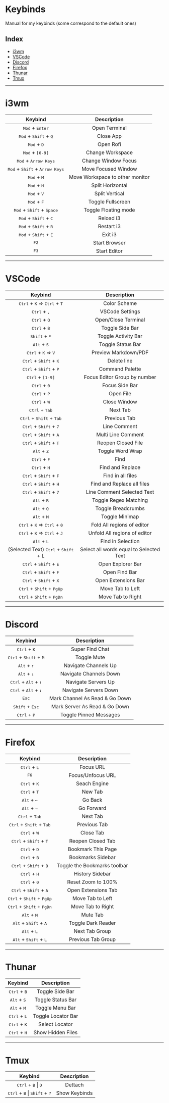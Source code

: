 # Keybinds

Manual for my keybinds (some correspond to the default ones)

## Index

- [i3wm](#i3wm)
- [VSCode](#vscode)
- [Discord](#discord)
- [Firefox](#firefox)
- [Thunar](#thunar)
- [Tmux](#tmux)


___
# i3wm
 
| Keybind                                                   | Description                     |
| :-------------------------------------------------------: | :-----------------------------: |
| <kbd>Mod</kbd> + <kbd>Enter</kbd>                         | Open Terminal                   |
| <kbd>Mod</kbd> + <kbd>Shift</kbd> + <kbd>Q</kbd>          | Close App                       |
| <kbd>Mod</kbd> + <kbd>D</kbd>                             | Open Rofi                       |
| <kbd>Mod</kbd> + <kbd>[0-9]</kbd>                         | Change Workspace                |
| <kbd>Mod</kbd> + <kbd>Arrow Keys</kbd>                    | Change Window Focus             |
| <kbd>Mod</kbd> + <kbd>Shift</kbd> + <kbd>Arrow Keys</kbd> | Move Focused Window             |
| <kbd>Mod</kbd> + <kbd>M</kbd>                             | Move Workspace to other monitor |
| <kbd>Mod</kbd> + <kbd>H</kbd>                             | Split Horizontal                |
| <kbd>Mod</kbd> + <kbd>V</kbd>                             | Split Vertical                  |
| <kbd>Mod</kbd> + <kbd>F</kbd>                             | Toggle Fullscreen               |
| <kbd>Mod</kbd> + <kbd>Shift</kbd> + <kbd>Space</kbd>      | Toggle Floating mode            |
| <kbd>Mod</kbd> + <kbd>Shift</kbd> + <kbd>C</kbd>          | Reload i3                       |
| <kbd>Mod</kbd> + <kbd>Shift</kbd> + <kbd>R</kbd>          | Restart i3                      |
| <kbd>Mod</kbd> + <kbd>Shift</kbd> + <kbd>E</kbd>          | Exit i3                         |
| <kbd>F2</kbd>                                             | Start Browser                   |
| <kbd>F3</kbd>                                             | Start Editor                    |


___
# VSCode
<!--
User Interface
Editor
Find & Replace
-->
| Keybind                                                          | Description                  |
| :--------------------------------------------------------------: | :--------------------------: |
| <kbd>Ctrl</kbd> + <kbd>K</kbd> => <kbd>Ctrl</kbd> + <kbd>T</kbd> | Color Scheme                 |
| <kbd>Ctrl</kbd> + <kbd>,</kbd>                                   | VSCode Settings              |
| <kbd>Ctrl</kbd> + <kbd>Q</kbd>                                   | Open/Close Terminal          |
| <kbd>Ctrl</kbd> + <kbd>B</kbd>                                   | Toggle Side Bar              |
| <kbd>Shift</kbd> + <kbd>º</kbd>                                  | Toggle Activity Bar          |
| <kbd>Alt</kbd> + <kbd>S</kbd>                                    | Toggle Status Bar            |
| <kbd>Ctrl</kbd> + <kbd>K</kbd> => <kbd>V</kbd>                   | Preview Markdown/PDF         |
| <kbd>Ctrl</kbd> + <kbd>Shift</kbd> + <kbd>K</kbd>                | Delete line                  |
| <kbd>Ctrl</kbd> + <kbd>Shift</kbd> + <kbd>P</kbd>                | Command Palette              |
| <kbd>Ctrl</kbd> + <kbd>[1-9]</kbd>                               | Focus Editor Group by number |
| <kbd>Ctrl</kbd> + <kbd>0</kbd>                                   | Focus Side Bar               |
| <kbd>Ctrl</kbd> + <kbd>P</kbd>                                   | Open File                    |
| <kbd>Ctrl</kbd> + <kbd>W</kbd>                                   | Close Window                 |
| <kbd>Ctrl</kbd> + <kbd>Tab</kbd>                                 | Next Tab                     |
| <kbd>Ctrl</kbd> + <kbd>Shift</kbd> + <kbd>Tab</kbd>              | Previous Tab                 |
| <kbd>Ctrl</kbd> + <kbd>Shift</kbd> + <kbd>7</kbd>                | Line Comment                 |
| <kbd>Ctrl</kbd> + <kbd>Shift</kbd> + <kbd>A</kbd>                | Multi Line Comment           |
| <kbd>Ctrl</kbd> + <kbd>Shift</kbd> + <kbd>T</kbd>                | Reopen Closed File           |
| <kbd>Alt</kbd> + <kbd>Z</kbd>                                    | Toggle Word Wrap             |
| <kbd>Ctrl</kbd> + <kbd>F</kbd>                                   | Find                         |
| <kbd>Ctrl</kbd> + <kbd>H</kbd>                                   | Find and Replace             |
| <kbd>Ctrl</kbd> + <kbd>Shift</kbd> + <kbd>F</kbd>                | Find in all files            |
| <kbd>Ctrl</kbd> + <kbd>Shift</kbd> + <kbd>H</kbd>                | Find and Replace all files   |
| <kbd>Ctrl</kbd> + <kbd>Shift</kbd> + <kbd>7</kbd>                | Line Comment Selected Text   |
| <kbd>Alt</kbd> + <kbd>R</kbd>                                    | Toggle Regex Matching        |
| <kbd>Alt</kbd> + <kbd>Q</kbd>                                    | Toggle Breadcrumbs           |
| <kbd>Alt</kbd> + <kbd>M</kbd>                                    | Toggle Minimap               |
| <kbd>Ctrl</kbd> + <kbd>K</kbd> => <kbd>Ctrl</kbd> + <kbd>0</kbd> | Fold All regions of editor   |
| <kbd>Ctrl</kbd> + <kbd>K</kbd> => <kbd>Ctrl</kbd> + <kbd>J</kbd> | Unfold All regions of editor |
| <kbd>Alt</kbd> + <kbd>L</kbd>                                    | Find in Selection            |
| (Selected Text) <kbd>Ctrl</kbd> + <kbd>Shift</kbd> + L           | Select all words equal to Selected Text |
| <kbd>Ctrl</kbd> + <kbd>Shift</kbd> + <kbd>E</kbd>                | Open Explorer Bar            |
| <kbd>Ctrl</kbd> + <kbd>Shift</kbd> + <kbd>F</kbd>                | Open Find Bar                |
| <kbd>Ctrl</kbd> + <kbd>Shift</kbd> + <kbd>X</kbd>                | Open Extensions Bar          |
| <kbd>Ctrl</kbd> + <kbd>Shift</kbd> + <kbd>PgUp</kbd>             | Move Tab to Left             |
| <kbd>Ctrl</kbd> + <kbd>Shift</kbd> + <kbd>PgDn</kbd>             | Move Tab to Right            |


___
# Discord

| Keybind                                                  | Description                     |
| :------------------------------------------------------: | :-----------------------------: |
| <kbd>Ctrl</kbd> + <kbd>K</kbd>                           | Super Find Chat                 |
| <kbd>Ctrl</kbd> + <kbd>Shift</kbd> + <kbd>M</kbd>        | Toggle Mute                     |
| <kbd>Alt</kbd> + <kbd>&uarr;</kbd>                       | Navigate Channels Up            |
| <kbd>Alt</kbd> + <kbd>&darr;</kbd>                       | Navigate Channels Down          |
| <kbd>Ctrl</kbd> + <kbd>Alt</kbd> + <kbd>&uarr;</kbd>     | Navigate Servers Up             |
| <kbd>Ctrl</kbd> + <kbd>Alt</kbd> + <kbd>&darr;</kbd>     | Navigate Servers Down           |
| <kbd>Esc</kbd>                                           | Mark Channel As Read & Go Down  |
| <kbd>Shift</kbd> + <kbd>Esc</kbd>                        | Mark Server As Read & Go Down   |
| <kbd>Ctrl</kbd> + <kbd>P</kbd>                           | Toggle Pinned Messages          |


<!--
___
# Chrome

| Keybind                                             | Description          |
| :-------------------------------------------------: | :------------------: |
| <kbd>Ctrl</kbd> + <kbd>L</kbd>                      | Select URL           |
| <kbd>Ctrl</kbd> + <kbd>K</kbd>                      | Google Search        |
| <kbd>Ctrl</kbd> + <kbd>T</kbd>                      | New Tab              |
| <kbd>Alt</kbd> + <kbd>&larr;</kbd>                  | Go Back              |
| <kbd>Alt</kbd> + <kbd>&rarr;</kbd>                  | Go Forward           |
| <kbd>Ctrl</kbd> + <kbd>Tab</kbd>                    | Next Tab             |
| <kbd>Ctrl</kbd> + <kbd>Shift</kbd> + <kbd>Tab</kbd> | Previous Tab         |
| <kbd>Ctrl</kbd> + <kbd>1-8</kbd>                    | Switch to first N tabs |
| <kbd>Ctrl</kbd> + <kbd>9</kbd>                      | Switch to last tab     |
-->


___
# Firefox

| Keybind                                              | Description                  |
| :--------------------------------------------------: | :--------------------------: |
| <kbd>Ctrl</kbd> + <kbd>L</kbd>                       | Focus URL                    |
| <kbd>F6</kbd>                                        | Focus/Unfocus URL            |
| <kbd>Ctrl</kbd> + <kbd>K</kbd>                       | Seach Engine                 |
| <kbd>Ctrl</kbd> + <kbd>T</kbd>                       | New Tab                      |
| <kbd>Alt</kbd> + <kbd>&larr;</kbd>                   | Go Back                      |
| <kbd>Alt</kbd> + <kbd>&rarr;</kbd>                   | Go Forward                   |
| <kbd>Ctrl</kbd> + <kbd>Tab</kbd>                     | Next Tab                     |
| <kbd>Ctrl</kbd> + <kbd>Shift</kbd> + <kbd>Tab</kbd>  | Previous Tab                 |
| <kbd>Ctrl</kbd> + <kbd>W</kbd>                       | Close Tab                    |
| <kbd>Ctrl</kbd> + <kbd>Shift</kbd> + <kbd>T</kbd>    | Reopen Closed Tab            |
| <kbd>Ctrl</kbd> + <kbd>D</kbd>                       | Bookmark This Page           |
| <kbd>Ctrl</kbd> + <kbd>B</kbd>                       | Bookmarks Sidebar            |
| <kbd>Ctrl</kbd> + <kbd>Shift</kbd> + <kbd>B</kbd>    | Toggle the Bookmarks toolbar |
| <kbd>Ctrl</kbd> + <kbd>H</kbd>                       | History Sidebar              |
| <kbd>Ctrl</kbd> + <kbd>0</kbd>                       | Reset Zoom to 100%           |
| <kbd>Ctrl</kbd> + <kbd>Shift</kbd> + <kbd>A</kbd>    | Open Extensions Tab          |
| <kbd>Ctrl</kbd> + <kbd>Shift</kbd> + <kbd>PgUp</kbd> | Move Tab to Left             |
| <kbd>Ctrl</kbd> + <kbd>Shift</kbd> + <kbd>PgDn</kbd> | Move Tab to Right            |
| <kbd>Alt</kbd> + <kbd>M</kbd>                        | Mute Tab                     |
| <kbd>Alt</kbd> + <kbd>Shift</kbd> + <kbd>A</kbd>     | Toggle Dark Reader           |
| <kbd>Alt</kbd> + <kbd>L</kbd>                        | Next Tab Group               |
| <kbd>Alt</kbd> + <kbd>Shift</kbd> + <kbd>L</kbd>     | Previous Tab Group           |


___
# Thunar

| Keybind                        | Description        |
| :----------------------------: | :----------------: |
| <kbd>Ctrl</kbd> + <kbd>B</kbd> | Toggle Side Bar    |
| <kbd>Alt</kbd> + <kbd>S</kbd>  | Toggle Status Bar  |
| <kbd>Alt</kbd> + <kbd>M</kbd>  | Toggle Menu Bar    |
| <kbd>Ctrl</kbd> + <kbd>L</kbd> | Toggle Locator Bar |
| <kbd>Ctrl</kbd> + <kbd>K</kbd> | Select Locator     |
| <kbd>Ctrl</kbd> + <kbd>H</kbd> | Show Hidden Files  |


___
# Tmux

| Keybind                                                           | Description                 |
| :---------------------------------------------------------------: | :-------------------------: |
| <kbd>Ctrl</kbd> + <kbd>B</kbd> \| <kbd>D</kbd>                    | Dettach                     |
| <kbd>Ctrl</kbd> + <kbd>B</kbd> \| <kbd>Shift</kbd> + <kbd>?</kbd> | Show Keybinds               |


<!--
| Keybind                      | Description                  |
| :--------------------------: | :--------------------------: |
| `Ctrl` + `K` => `Ctrl` + `T` | Color Scheme                 |
| `Ctrl` + `,`                 | VSCode Settings              |
| `Ctrl` + `Q`                 | Open/Close Terminal          |
| `Ctrl` + `B`                 | Toggle Side Bar              |
| `Shift` + `º`                | Toggle Activity Bar          |
| `Alt` + `S`                  | Toggle Status Bar            |
| `Ctrl` + `K` => `V`          | Preview Markdown/PDF         |
| `Ctrl` + `Shift` + `K`       | Delete line                  |
| `Ctrl` + `Shift` + `P`       | Command Palette              |
| `Ctrl` + `[1-9]`             | Focus Editor Group by number |
| `Ctrl` + `0`                 | Focus Side Bar               |
| `Ctrl` + `P`                 | Open File                    |
| `Ctrl` + `W`                 | Close Window                 |
| `Ctrl` + `Tab`               | Next Tab                     |
| `Ctrl` + `Shift` + `Tab`     | Previous Tab                 |
| `Ctrl` + `Shift` + `7`       | Line Comment                 |
| `Ctrl` + `Shift` + `A`       | Multi Line Comment           |
| `Ctrl` + `Shift` + `T`       | Reopen Closed File           |
| `Alt` + `Z`                  | Toggle Word Wrap             |
| `Ctrl` + `F`                 | Find                         |
| `Ctrl` + `H`                 | Find and Replace             |
| `Ctrl` + `Shift` + `F`       | Find in all files            |
| `Ctrl` + `Shift` + `H`       | Find and Replace all files   |
| `Ctrl` + `Shift` + `7`       | Line Comment Selected Text   |
| `Alt` + `R`                  | Toggle Regex Matching        |
| `Alt` + `Q`                  | Toggle Breadcrumbs           |
| `Alt` + `M`                  | Toggle Minimap               |
| `Ctrl` + `K` => `Ctrl` + `0` | Fold All regions of editor   |
| `Ctrl` + `K` => `Ctrl` + `J` | Unfold All regions of editor |

___
# Discord

| Keybind                       | Description                     |
| :---------------------------: | :-----------------------------: |
| `Ctrl` + `K`                  | Super Find Chat                 |
| `Ctrl` + `Shift` + `M`        | Toggle Mute                     |
| `Alt` + `Up Arrow`            | Navigate Channels Up            |
| `Alt` + `Down Arrow`          | Navigate Channels Down          |
| `Ctrl` + `Alt` + `Up Arrow`   | Navigate Servers Up             |
| `Ctrl` + `Alt` + `Down Arrow` | Navigate Servers Down           |
| `Esc`                         | Mark Channel As Read & Go Down  |
| `Shift` + `Esc`               | Mark Server As Read & Go Down   |
| `Ctrl` + `P`                  | Toggle Pinned Messages          |

___
# Chrome

| Keybind                  | Description          |
| :----------------------: | :------------------: |
| `Ctrl` + `L`             | Select URL           |
| `Ctrl` + `K`             | Google Search        |
| `Ctrl` + `T`             | New Tab              |
| `Alt` + `Left Arrow`     | Go Back              |
| `Alt` + `Right Arrow`    | Go Forward           |
| `Ctrl` + `Tab`           | Next Tab             |
| `Ctrl` + `Shift` + `Tab` | Previous Tab         |


___
# Thunar

| Keybind      | Description        |
| :----------: | :----------------: |
| `Ctrl` + `B` | Toggle Side Bar    |
| `Alt` + `S`  | Toggle Status Bar  |
| `Alt` + `M`  | Toggle Menu Bar    |
| `Ctrl` + `Q` | Toggle Locator Bar |
| `Ctrl` + `K` | Select Locator     |
| `Ctrl` + `H` | Show Hidden Files  |

-->